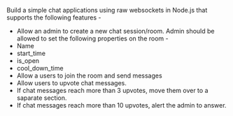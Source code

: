Build a simple chat applications using raw websockets in Node.js that supports the following features -

* Allow an admin to create a new chat session/room. Admin should be allowed to set the following properties on the room -
* Name
* start_time
* is_open
* cool_down_time
* Allow a users to join the room and send messages
* Allow users to upvote chat messages.
* If chat messages reach more than 3 upvotes, move them over to a saparate section.
* If chat messages reach more than 10 upvotes, alert the admin to answer.
